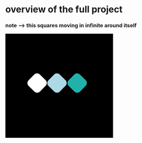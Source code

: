 # overview of the full project
### note --> this squares moving in infinite around itself
![pic](squares.png)
